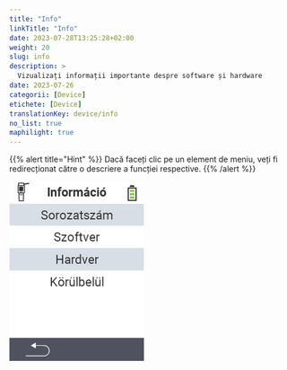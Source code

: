 ```yaml
---
title: "Info"
linkTitle: "Info"
date: 2023-07-28T13:25:28+02:00
weight: 20
slug: info
description: >
  Vizualizați informații importante despre software și hardware
date: 2023-07-26
categorii: [Device]
etichete: [Device]
translationKey: device/info
no_list: true
maphilight: true
---
```

{{% alert title="Hint" %}}
Dacă faceți clic pe un element de meniu, veți fi redirecționat către o descriere a funcției respective.
{{% /alert %}}

<img src="images/menu.png" alt="VitalControl Info" title="Info" usemap="#workmap" class="maphilight" />

<map name="workmap">
  <area shape="rect" coords="2,40,238,80" alt="Serial number" title="Pentru a obține numărul de serie al dispozitivului dvs. faceți clic aici&#10;Mausklick: zur Dokumentation" href="/en/docs/device/info/serial-number/">
  <area shape="rect" coords="2,80,238,120" alt="Software" title="Instrucțiunile pentru vizualizarea versiunii software-ului dvs. pot fi găsite aici&#10;Mausklick: zur Dokumentation" href="/en/docs/firmware/versions/">
  <area shape="rect" coords="2,120,238,160" alt="Hardware" title="Pentru a accesa informațiile hardware ale dispozitivului dvs. faceți clic aici&#10;Mausklick: zur Dokumentation" href="/en/docs/device/info/hardware/">
  <area shape="rect" coords="2,160,238,200" alt="About" title="Accesați informațiile despre furnizor&#10;Mausklick: zur Dokumentation" href="/en/docs/device/info/about/">

  <area shape="rect" coords="2,282,120,319" alt="Back" title="Reveniți la nivelul anterior&#10;Mouse click: open documentation" href="/en/docs/device/">
</map>
